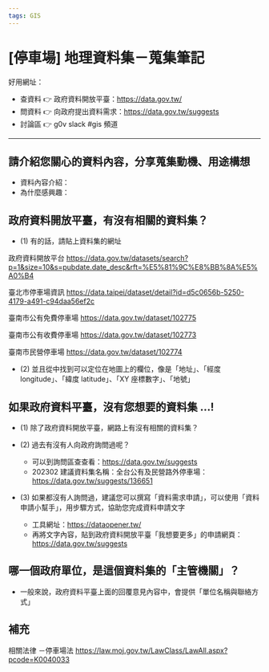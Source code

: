 ```yaml
---
tags: GIS
---
```


# [停車場] 地理資料集－蒐集筆記

好用網址：
- 查資料 👉 政府資料開放平臺：https://data.gov.tw/
- 問資料 👉 向政府提出資料需求：https://data.gov.tw/suggests
- 討論區 👉 g0v slack #gis 頻道

---

## 請介紹您關心的資料內容，分享蒐集動機、用途構想

- 資料內容介紹：
- 為什麼感興趣：


## 政府資料開放平臺，有沒有相關的資料集？

- (1) 有的話，請貼上資料集的網址

政府資料開放平台
https://data.gov.tw/datasets/search?p=1&size=10&s=pubdate.date_desc&rft=%E5%81%9C%E8%BB%8A%E5%A0%B4

臺北市停車場資訊
https://data.taipei/dataset/detail?id=d5c0656b-5250-4179-a491-c94daa56ef2c

臺南市公有免費停車場
https://data.gov.tw/dataset/102775

臺南市公有收費停車場
https://data.gov.tw/dataset/102773

臺南市民營停車場
https://data.gov.tw/dataset/102774

- (2) 並且從中找到可以定位在地圖上的欄位，像是「地址」、「經度 longitude」、「緯度 latitude」、「XY 座標數字」、「地號」

## 如果政府資料平臺，沒有您想要的資料集 ...!

- (1) 除了政府資料開放平臺，網路上有沒有相關的資料集？

- (2) 過去有沒有人向政府詢問過呢？
    - 可以到詢問區查查看：https://data.gov.tw/suggests
    - 202302 建議資料集名稱：全台公有及民營路外停車場：https://data.gov.tw/suggests/136651

- (3) 如果都沒有人詢問過，建議您可以撰寫「資料需求申請」，可以使用「資料申請小幫手」，用步驟方式，協助您完成資料申請文字
    - 工具網址：https://dataopener.tw/
    - 再將文字內容，貼到政府資料開放平臺「我想要更多」的申請網頁：https://data.gov.tw/suggests



## 哪一個政府單位，是這個資料集的「主管機關」？

- 一般來說，政府資料平臺上面的回覆意見內容中，會提供「單位名稱與聯絡方式」


## 補充
相關法律
－停車場法
https://law.moj.gov.tw/LawClass/LawAll.aspx?pcode=K0040033
